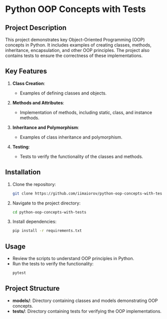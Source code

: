 # Python OOP Concepts with Tests

## Project Description

This project demonstrates key Object-Oriented Programming (OOP) concepts in Python. It includes examples of creating classes, methods, inheritance, encapsulation, and other OOP principles. The project also contains tests to ensure the correctness of these implementations.

## Key Features

1. **Class Creation**:
   - Examples of defining classes and objects.

2. **Methods and Attributes**:
   - Implementation of methods, including static, class, and instance methods.

3. **Inheritance and Polymorphism**:
   - Examples of class inheritance and polymorphism.

4. **Testing**:
   - Tests to verify the functionality of the classes and methods.

## Installation

1. Clone the repository:
   ```bash
   git clone https://github.com/iimaiorov/python-oop-concepts-with-tests.git
   ```
2. Navigate to the project directory:
   ```bash
   cd python-oop-concepts-with-tests
   ```
3. Install dependencies:
   ```bash
   pip install -r requirements.txt
   ```

## Usage

- Review the scripts to understand OOP principles in Python.
- Run the tests to verify the functionality:
   ```bash
   pytest
   ```

## Project Structure

- **models/**: Directory containing classes and models demonstrating OOP concepts.
- **tests/**: Directory containing tests for verifying the OOP implementations.
